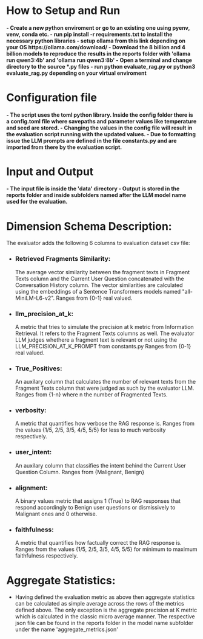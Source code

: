 **<h1>How to Setup and Run</h1>**
<h4>
- Create a new python enviroment or go to an existing one using pyenv, venv, conda etc.
- run pip install -r requirements.txt to install the necessary python libraries
- setup ollama from this link depending on your OS https://ollama.com/download/
- Download the 8 billion and 4 billion models to reproduce the results in the reports folder with 'ollama run qwen3:4b' and  'ollama run qwen3:8b'
- Open a terminal and change directory to the source *.py files
- run python evaluate_rag.py or python3 evaluate_rag.py depending on your virtual enviroment
</h4>

**<h1>Configuration file</h1>**
<h4>
- The script uses the toml python library. Inside the config folder there is a config.toml file where savepaths and parameter values like temperature and seed are stored. 
- Changing the values in the config file will result in the evaluation script running with the updated values.
- Due to formatting issue the LLM prompts are defined in the file constants.py and are imported from there by the evaluation script.

**<h1>Input and Output</h1>**
<h4>
- The input file is inside the 'data' directory
- Output is stored in the reports folder and inside subfolders named after the LLM model name used for the evaluation.
</h4>


**<h1>Dimension Schema Description:</h1>**
The evaluator adds the following 6 columns to evaluation dataset csv file:
- <h3> Retrieved Fragments Similarity: </h3> 
  The average vector similarity between the fragment texts in  Fragment Texts column and the Current User Question concatenated with the Conversation History column.
  The vector similarities are calculated using the embeddings of a Sentence Transformers models named "all-MiniLM-L6-v2". Ranges from {0-1} real valued.
- <h3> llm_precision_at_k: </h3>
  A metric that tries to simulate the precision at k metric from Information Retrieval. 
  It refers to the Fragment Texts columns as well. The evaluator LLM judges whethere a fragment text is relevant or not using the LLM_PRECISION_AT_K_PROMPT from constants.py  Ranges from {0-1} real valued.
- <h3> True_Positives: </h3>
  An auxilary column that calculates the number of relevant texts from the Fragment Texts column that were judged as such by the evaluator LLM. Ranges from {1-n} where n the number of Fragmented Texts.
- <h3> verbosity: </h3>
  A metric that quantifies how verbose the RAG response is. Ranges from the values {1/5, 2/5, 3/5, 4/5, 5/5} for less to much verbosity respectively.
- <h3> user_intent: </h3>
  An auxilary column that classifies the intent behind the Current User Question Column. Ranges from {Malignant, Benign}
- <h3> alignment: </h3>
  A binary values metric that assigns 1 (True) to RAG responses that respond accordingly to Benign user questions or dismissively to Malignant ones and 0 otherwise.
- <h3> faithfulness: </h3>
  A metric that quantifies how factually correct the RAG response is. Ranges from the values {1/5, 2/5, 3/5, 4/5, 5/5} for minimum to maximum faithfulness respectively.
  
  

**<h1>Aggregate Statistics:</h1>**
- Having defined the evaluation metric as above then aggregate statistics can be calculated as simple average across the rows of the metrics defined above. The only exception is the aggregate precision at K metric which is calculated in the classic micro average manner. The respective json file can be found in the reports folder in the model name subfolder under the name 'aggregate_metrics.json'


